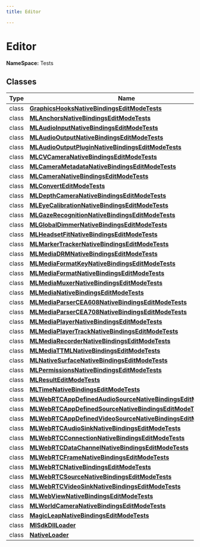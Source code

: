 ```yaml
---
title: Editor

---
```


# Editor



**NameSpace:** 
Tests



## Classes

| Type               | Name           |
| -------------- | -------------- |
| class | **[GraphicsHooksNativeBindingsEditModeTests](/unity-api/api/Tests.Editor/Tests.Editor.GraphicsHooksNativeBindingsEditModeTests.md)**  |
| class | **[MLAnchorsNativeBindingsEditModeTests](/unity-api/api/Tests.Editor/Tests.Editor.MLAnchorsNativeBindingsEditModeTests.md)**  |
| class | **[MLAudioInputNativeBindingsEditModeTests](/unity-api/api/Tests.Editor/Tests.Editor.MLAudioInputNativeBindingsEditModeTests.md)**  |
| class | **[MLAudioOutputNativeBindingsEditModeTests](/unity-api/api/Tests.Editor/Tests.Editor.MLAudioOutputNativeBindingsEditModeTests.md)**  |
| class | **[MLAudioOutputPluginNativeBindingsEditModeTests](/unity-api/api/Tests.Editor/Tests.Editor.MLAudioOutputPluginNativeBindingsEditModeTests.md)**  |
| class | **[MLCVCameraNativeBindingsEditModeTests](/unity-api/api/Tests.Editor/Tests.Editor.MLCVCameraNativeBindingsEditModeTests.md)**  |
| class | **[MLCameraMetadataNativeBindingsEditModeTests](/unity-api/api/Tests.Editor/Tests.Editor.MLCameraMetadataNativeBindingsEditModeTests.md)**  |
| class | **[MLCameraNativeBindingsEditModeTests](/unity-api/api/Tests.Editor/Tests.Editor.MLCameraNativeBindingsEditModeTests.md)**  |
| class | **[MLConvertEditModeTests](/unity-api/api/Tests.Editor/Tests.Editor.MLConvertEditModeTests.md)**  |
| class | **[MLDepthCameraNativeBindingsEditModeTests](/unity-api/api/Tests.Editor/Tests.Editor.MLDepthCameraNativeBindingsEditModeTests.md)**  |
| class | **[MLEyeCalibrationNativeBindingsEditModeTests](/unity-api/api/Tests.Editor/Tests.Editor.MLEyeCalibrationNativeBindingsEditModeTests.md)**  |
| class | **[MLGazeRecognitionNativeBindingsEditModeTests](/unity-api/api/Tests.Editor/Tests.Editor.MLGazeRecognitionNativeBindingsEditModeTests.md)**  |
| class | **[MLGlobalDimmerNativeBindingsEditModeTests](/unity-api/api/Tests.Editor/Tests.Editor.MLGlobalDimmerNativeBindingsEditModeTests.md)**  |
| class | **[MLHeadsetFitNativeBindingsEditModeTests](/unity-api/api/Tests.Editor/Tests.Editor.MLHeadsetFitNativeBindingsEditModeTests.md)**  |
| class | **[MLMarkerTrackerNativeBindingsEditModeTests](/unity-api/api/Tests.Editor/Tests.Editor.MLMarkerTrackerNativeBindingsEditModeTests.md)**  |
| class | **[MLMediaDRMNativeBindingsEditModeTests](/unity-api/api/Tests.Editor/Tests.Editor.MLMediaDRMNativeBindingsEditModeTests.md)**  |
| class | **[MLMediaFormatKeyNativeBindingsEditModeTests](/unity-api/api/Tests.Editor/Tests.Editor.MLMediaFormatKeyNativeBindingsEditModeTests.md)**  |
| class | **[MLMediaFormatNativeBindingsEditModeTests](/unity-api/api/Tests.Editor/Tests.Editor.MLMediaFormatNativeBindingsEditModeTests.md)**  |
| class | **[MLMediaMuxerNativeBindingsEditModeTests](/unity-api/api/Tests.Editor/Tests.Editor.MLMediaMuxerNativeBindingsEditModeTests.md)**  |
| class | **[MLMediaNativeBindingsEditModeTests](/unity-api/api/Tests.Editor/Tests.Editor.MLMediaNativeBindingsEditModeTests.md)**  |
| class | **[MLMediaParserCEA608NativeBindingsEditModeTests](/unity-api/api/Tests.Editor/Tests.Editor.MLMediaParserCEA608NativeBindingsEditModeTests.md)**  |
| class | **[MLMediaParserCEA708NativeBindingsEditModeTests](/unity-api/api/Tests.Editor/Tests.Editor.MLMediaParserCEA708NativeBindingsEditModeTests.md)**  |
| class | **[MLMediaPlayerNativeBindingsEditModeTests](/unity-api/api/Tests.Editor/Tests.Editor.MLMediaPlayerNativeBindingsEditModeTests.md)**  |
| class | **[MLMediaPlayerTrackNativeBindingsEditModeTests](/unity-api/api/Tests.Editor/Tests.Editor.MLMediaPlayerTrackNativeBindingsEditModeTests.md)**  |
| class | **[MLMediaRecorderNativeBindingsEditModeTests](/unity-api/api/Tests.Editor/Tests.Editor.MLMediaRecorderNativeBindingsEditModeTests.md)**  |
| class | **[MLMediaTTMLNativeBindingsEditModeTests](/unity-api/api/Tests.Editor/Tests.Editor.MLMediaTTMLNativeBindingsEditModeTests.md)**  |
| class | **[MLNativeSurfaceNativeBindingsEditModeTests](/unity-api/api/Tests.Editor/Tests.Editor.MLNativeSurfaceNativeBindingsEditModeTests.md)**  |
| class | **[MLPermissionsNativeBindingsEditModeTests](/unity-api/api/Tests.Editor/Tests.Editor.MLPermissionsNativeBindingsEditModeTests.md)**  |
| class | **[MLResultEditModeTests](/unity-api/api/Tests.Editor/Tests.Editor.MLResultEditModeTests.md)**  |
| class | **[MLTimeNativeBindingsEditModeTests](/unity-api/api/Tests.Editor/Tests.Editor.MLTimeNativeBindingsEditModeTests.md)**  |
| class | **[MLWebRTCAppDefinedAudioSourceNativeBindingsEditModeTests](/unity-api/api/Tests.Editor/Tests.Editor.MLWebRTCAppDefinedAudioSourceNativeBindingsEditModeTests.md)**  |
| class | **[MLWebRTCAppDefinedSourceNativeBindingsEditModeTests](/unity-api/api/Tests.Editor/Tests.Editor.MLWebRTCAppDefinedSourceNativeBindingsEditModeTests.md)**  |
| class | **[MLWebRTCAppDefinedVideoSourceNativeBindingsEditModeTests](/unity-api/api/Tests.Editor/Tests.Editor.MLWebRTCAppDefinedVideoSourceNativeBindingsEditModeTests.md)**  |
| class | **[MLWebRTCAudioSinkNativeBindingsEditModeTests](/unity-api/api/Tests.Editor/Tests.Editor.MLWebRTCAudioSinkNativeBindingsEditModeTests.md)**  |
| class | **[MLWebRTCConnectionNativeBindingsEditModeTests](/unity-api/api/Tests.Editor/Tests.Editor.MLWebRTCConnectionNativeBindingsEditModeTests.md)**  |
| class | **[MLWebRTCDataChannelNativeBindingsEditModeTests](/unity-api/api/Tests.Editor/Tests.Editor.MLWebRTCDataChannelNativeBindingsEditModeTests.md)**  |
| class | **[MLWebRTCFrameNativeBindingsEditModeTests](/unity-api/api/Tests.Editor/Tests.Editor.MLWebRTCFrameNativeBindingsEditModeTests.md)**  |
| class | **[MLWebRTCNativeBindingsEditModeTests](/unity-api/api/Tests.Editor/Tests.Editor.MLWebRTCNativeBindingsEditModeTests.md)**  |
| class | **[MLWebRTCSourceNativeBindingsEditModeTests](/unity-api/api/Tests.Editor/Tests.Editor.MLWebRTCSourceNativeBindingsEditModeTests.md)**  |
| class | **[MLWebRTCVideoSinkNativeBindingsEditModeTests](/unity-api/api/Tests.Editor/Tests.Editor.MLWebRTCVideoSinkNativeBindingsEditModeTests.md)**  |
| class | **[MLWebViewNativeBindingsEditModeTests](/unity-api/api/Tests.Editor/Tests.Editor.MLWebViewNativeBindingsEditModeTests.md)**  |
| class | **[MLWorldCameraNativeBindingsEditModeTests](/unity-api/api/Tests.Editor/Tests.Editor.MLWorldCameraNativeBindingsEditModeTests.md)**  |
| class | **[MagicLeapNativeBindingsEditModeTests](/unity-api/api/Tests.Editor/Tests.Editor.MagicLeapNativeBindingsEditModeTests.md)**  |
| class | **[MlSdkDllLoader](/unity-api/api/Tests.Editor/Tests.Editor.MlSdkDllLoader.md)**  |
| class | **[NativeLoader](/unity-api/api/Tests.Editor/Tests.Editor.NativeLoader.md)**  |







